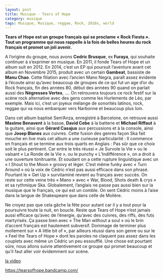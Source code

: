 ```yaml
---
layout: post
title: Musique - Tears of Hope
category: musique
tags: Musique, Musique, reggae, Rock, 2010s, world
---
```

**Tears of Hope est un groupe français qui se proclame « Rock Fiesta ». Tout un programme qui nous rappelle à la fois de belles heures du rock français et promet un joli avenir.**

A l’origine du groupe, nous avons **Cedric Brusque**, ex **Furaya**, qui souhaite continuer à s’exprimer en musique. En 2011, il fonde Tears of Hope et un album suit en 2012. En 2014, c’est un EP qui poursuit l’aventure avant cet album en Novembre 2015, produit avec un certain **Gambeat**, bassiste de **Manu Chao**. Cette filiation avec l’ancien Mano Negra, paraît assez évidente à l’écoute ainsi qu’avec beaucoup de groupes de ce qui fut un age d’or du Rock français, fin des années 80, début des années 90 quand on parlait aussi des **Négresses Vertes**, …. On retrouvera toujours ce rock festif sur la scène rock alternative avec des gens comme les Hurlements de Léo, par exemple. Mais ici, c’est un joyeux mélange de sonorités latinos, rock, reggae qui va nous embarquer vers Narbonne et beaucoup plus loin.

Dans cet album baptisé Sem’Anza, enregistré à Barcelone, on retrouve aussi **Maxime Benavent** à la basse, **David Cebe** à la batterie et **Michael Riffaut** à la guitare, ainsi que **Gérard Casajus** aux percussions et à la console, ainsi que **Josep Blanes** aux cuivres. Cette fusion des genres façon Ska fait mouche en live mais cet album a une curieuse particularité : Il commence en français et se termine aux trois quarts en Anglais : Pas sûr que ce choix soit le plus pertinent. Car entre le très réussi « Je Survole la Vie » ou le valsant « La Ronde de la Vie », ou le punchy « L’Indifférence », on a droit à une ouverture tonitruante. Et soudant on a cette rupture linguistique avec un « I Shout to the Moon » groovy et léger. C’est même funky avec « Turn Around » où la voix de Cédric n’est pas aussi efficace dans son phrasé. Pourtant le « Get Up » survitaminé revient au français avec succès. On reste sur cette veine très « Mano » avec « War, Blood, Shots death &amp; crys » et sa rythmique Ska. Globalement, l’anglais ne passe pas aussi bien sur la musique que le français, ce qui est un comble. On sent Cédric moins à l’aise dans la langue de Shakespeare que dans celle de Molière.

Ne croyez pas que cela gâche la fête pour autant car il y a tout pour la poursuivre toute la nuit, en boucle. Reste que Tears of Hope n’est jamais aussi efficace qu’avec de l’énergie, qu’avec des cuivres, des riffs, des futs martyrisés. Ça passe bien avec « The Man without a soul » où le brin d’accent français est hautement subversif. Dommage de terminer plus mollement sur « A little bit of », par ailleurs réussi dans son genre ou sur le « Feel the Tears of Hope » dont les paroles ne claquent pas assez dans les couplets avec même un Cédric un peu essoufflé. Une chose est pourtant sûre, nous allons suivre attentivement ce groupe qui promet beaucoup et qu’il faut aller voir évidemment sur scène.

[la video](https://www.youtube.com/watch?v=WfChFGuAFPA)

<a href="https://tearsofhope.bandcamp.com/">https://tearsofhope.bandcamp.com/</a>


